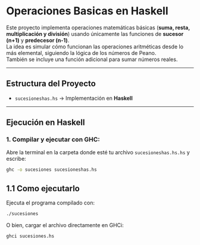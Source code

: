 # Operaciones Basicas en Haskell

Este proyecto implementa operaciones matemáticas básicas (**suma, resta, multiplicación y división**) usando únicamente las funciones de **sucesor (n+1)** y **predecesor (n-1)**.  
La idea es simular cómo funcionan las operaciones aritméticas desde lo más elemental, siguiendo la lógica de los números de Peano.  
También se incluye una función adicional para sumar números reales.

---

##  Estructura del Proyecto
- `sucesioneshas.hs` → Implementación en **Haskell**

---

##  Ejecución en Haskell

### 1. Compilar y ejecutar con GHC:
Abre la terminal en la carpeta donde esté tu archivo `sucesioneshas.hs.hs` y escribe:

```bash
ghc -o sucesiones sucesioneshas.hs
```
## 1.1 Como ejecutarlo
Ejecuta el programa compilado con:

```bash
./sucesiones
```
O bien, cargar el archivo directamente en GHCi:
```bash
ghci sucesiones.hs
```
